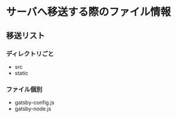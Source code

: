 # サーバへ移送する際のファイル情報

## 移送リスト

### ディレクトリごと

- src
- static

### ファイル個別

- gatsby-config.js
- gatsby-node.js


